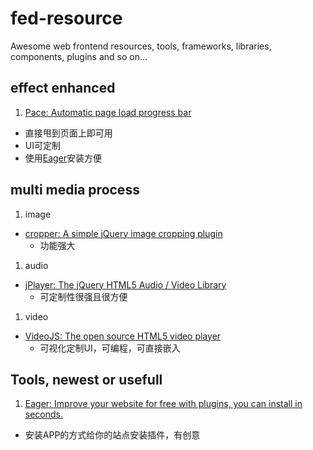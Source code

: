 # fed-resource
Awesome web frontend resources, tools, frameworks, libraries, components,  plugins and so on...

## effect enhanced
1. [Pace: Automatic page load progress bar][ee-pace]
  * 直接甩到页面上即可用
  * UI可定制
  * 使用[Eager][tool-eager]安装方便

## multi media process
1. image
  * [cropper: A simple jQuery image cropping plugin][mm-cropper]
    + 功能强大

1. audio
  * [jPlayer: The jQuery HTML5 Audio / Video Library][mm-jplayer]
    + 可定制性很强且很方便

1. video
  * [VideoJS: The open source HTML5 video player][mm-videojs]
    + 可视化定制UI，可编程，可直接嵌入

## Tools, newest or usefull
1. [Eager: Improve your website for free with plugins, you can install in seconds.][tool-eager]
  * 安装APP的方式给你的站点安装插件，有创意





[tool-eager]: https://eager.io/

[ee-pace]: http://github.hubspot.com/pace/docs/welcome/

[mm-cropper]: https://github.com/fengyuanchen/cropper
[mm-jplayer]: http://jplayer.org/
[mm-videojs]: http://www.videojs.com/
